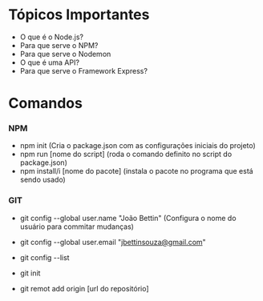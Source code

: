 # Tópicos Importantes

- O que é o Node.js?
- Para que serve o NPM?
- Para que serve o Nodemon
- O que é uma API?
- Para que serve o Framework Express?

# Comandos

### NPM
- npm init (Cria o package.json com as configurações iniciais do projeto)
- npm run [nome do script] (roda o comando definito no script do package.json)
- npm install/i [nome do pacote] (instala o pacote no programa que está sendo usado)

### GIT
- git config --global user.name "João Bettin" (Configura o nome do usuário para commitar mudanças)
- git config --global user.email "jbettinsouza@gmail.com"
- git config --list

- git init
- git remot add origin [url do repositório]

